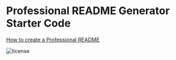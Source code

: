 # Professional README Generator Starter Code

[How to create a Professional README](https://coding-boot-camp.github.io/full-stack/github/professional-readme-guide)


![license ](https://img.shields.io/badge/License-MIT-blue.svg)